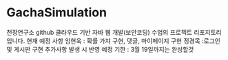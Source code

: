# GachaSimulation
천장연구소 github 
클라우드 기반 자바 웹 개발(보안코딩) 수업의 프로젝트 리포지토리 입니다.
현재 예정 사항
임현욱 : 확률 가챠 구현, 댓글, 마이페이지 구현
정경목 :로그인 및 게시판 구현
추가사항 발생 시 반영 예정
기한 : 3월 19일까지는 완성할것

